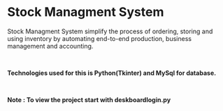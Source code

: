 # Stock Managment System
<p> Stock Managment System simplify the process of ordering, storing and using inventory by automating end-to-end production, business management and accounting. </p><br>
<p><strong>Technologies used for this is Python(Tkinter) and MySql for database.</strong></p><br>
<p><strong>Note : To view the project start with deskboardlogin.py </strong></p>